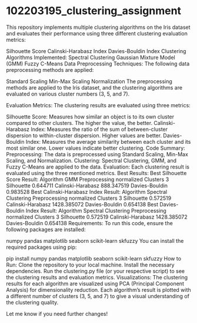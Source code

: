 # 102203195_clustering_assignment

This repository implements multiple clustering algorithms on the Iris dataset and evaluates their performance using three different clustering evaluation metrics:

Silhouette Score
Calinski-Harabasz Index
Davies-Bouldin Index
Clustering Algorithms Implemented:
Spectral Clustering
Gaussian Mixture Model (GMM)
Fuzzy C-Means
Data Preprocessing Techniques:
The following data preprocessing methods are applied:

Standard Scaling
Min-Max Scaling
Normalization
The preprocessing methods are applied to the Iris dataset, and the clustering algorithms are evaluated on various cluster numbers (3, 5, and 7).

Evaluation Metrics:
The clustering results are evaluated using three metrics:

Silhouette Score: Measures how similar an object is to its own cluster compared to other clusters. The higher the value, the better.
Calinski-Harabasz Index: Measures the ratio of the sum of between-cluster dispersion to within-cluster dispersion. Higher values are better.
Davies-Bouldin Index: Measures the average similarity between each cluster and its most similar one. Lower values indicate better clustering.
Code Summary:
Preprocessing: The data is preprocessed using Standard Scaling, Min-Max Scaling, and Normalization.
Clustering: Spectral Clustering, GMM, and Fuzzy C-Means are applied to the data.
Evaluation: Each clustering result is evaluated using the three mentioned metrics.
Best Results:
Best Silhouette Score Result:
Algorithm                   GMM
Preprocessing        normalized
Clusters                      3
Silhouette             0.644711
Calinski-Harabasz    888.347519
Davies-Bouldin         0.983528
Best Calinski-Harabasz Index Result:
Algorithm            Spectral Clustering
Preprocessing                 normalized
Clusters                               3
Silhouette                      0.572519
Calinski-Harabasz            1428.385072
Davies-Bouldin                  0.654138
Best Davies-Bouldin Index Result:
Algorithm            Spectral Clustering
Preprocessing                 normalized
Clusters                               3
Silhouette                      0.572519
Calinski-Harabasz            1428.385072
Davies-Bouldin                  0.654138
Requirements:
To run this code, ensure the following packages are installed:

numpy
pandas
matplotlib
seaborn
scikit-learn
skfuzzy
You can install the required packages using pip:

pip install numpy pandas matplotlib seaborn scikit-learn skfuzzy
How to Run:
Clone the repository to your local machine.
Install the necessary dependencies.
Run the clustering.py file (or your respective script) to see the clustering results and evaluation metrics.
Visualizations:
The clustering results for each algorithm are visualized using PCA (Principal Component Analysis) for dimensionality reduction. Each algorithm’s result is plotted with a different number of clusters (3, 5, and 7) to give a visual understanding of the clustering quality.

Let me know if you need further changes!
